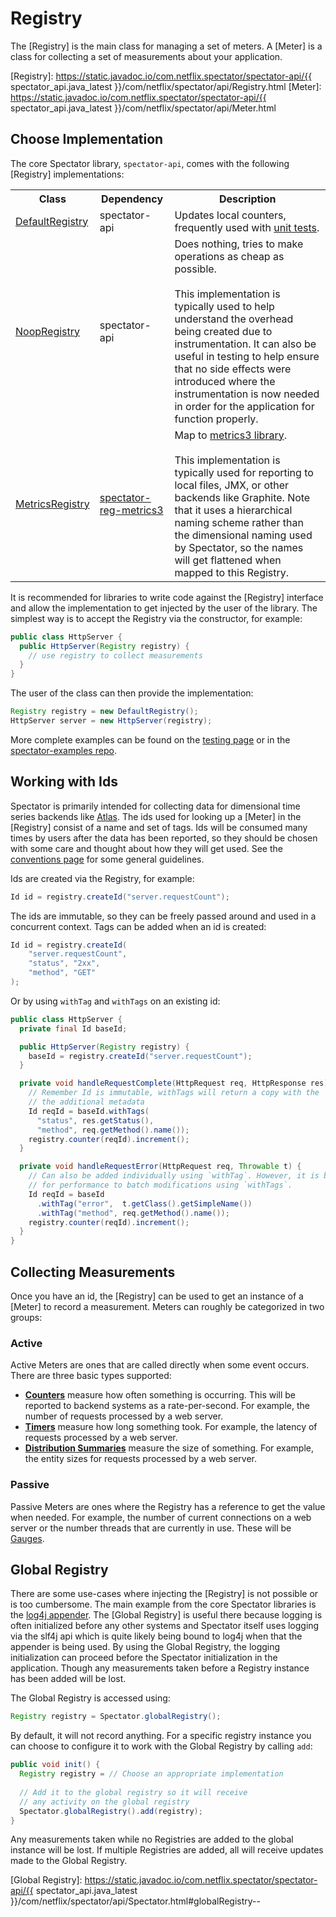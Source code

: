 # Registry

The [Registry] is the main class for managing a set of meters. A [Meter] is a class for collecting
a set of measurements about your application.

[Registry]: https://static.javadoc.io/com.netflix.spectator/spectator-api/{{ spectator_api.java_latest }}/com/netflix/spectator/api/Registry.html
[Meter]: https://static.javadoc.io/com.netflix.spectator/spectator-api/{{ spectator_api.java_latest }}/com/netflix/spectator/api/Meter.html

## Choose Implementation

The core Spectator library, `spectator-api`, comes with the following [Registry] implementations:

<table>
    <tr>
        <th>Class
        <th>Dependency
        <th>Description
    <tr>
        <td><a href="https://static.javadoc.io/com.netflix.spectator/spectator-api/{{ spectator_api.java_latest }}/com/netflix/spectator/api/DefaultRegistry.html">DefaultRegistry</a>
        <td>spectator-api
        <td>
        Updates local counters, frequently used with <a href="../../testing">unit tests</a>.
    <tr>
        <td><a href="https://static.javadoc.io/com.netflix.spectator/spectator-api/{{ spectator_api.java_latest }}/com/netflix/spectator/api/NoopRegistry.html">NoopRegistry</a>
        <td>spectator-api
        <td>
        Does nothing, tries to make operations as cheap as possible.
        <br><br>
        This implementation is typically used to help understand the overhead being created
        due to instrumentation. It can also be useful in testing to help ensure that no side
        effects were introduced where the instrumentation is now needed in order for the
        application for function properly.
    <tr>
        <td><a href="https://static.javadoc.io/com.netflix.spectator/spectator-api/{{ spectator_api.java_latest }}/com/netflix/spectator/metrics3/MetricsRegistry.html">MetricsRegistry</a>
        <td><a href="../metrics3">spectator-reg-metrics3</a>
        <td>
        Map to <a href="http://metrics.dropwizard.io/3.1.0/">metrics3 library</a>.
        <br><br>
        This implementation is typically used for reporting to local files, JMX, or other
        backends like Graphite. Note that it uses a hierarchical naming scheme rather
        than the dimensional naming used by Spectator, so the names will get flattened
        when mapped to this Registry.
</table>

It is recommended for libraries to write code against the [Registry] interface and allow the
implementation to get injected by the user of the library. The simplest way is to accept the
Registry via the constructor, for example:

```java
public class HttpServer {
  public HttpServer(Registry registry) {
    // use registry to collect measurements
  }
}
```

The user of the class can then provide the implementation:

```java
Registry registry = new DefaultRegistry();
HttpServer server = new HttpServer(registry);
```

More complete examples can be found on the [testing page](../testing.md) or in the
[spectator-examples repo](https://github.com/brharrington/spectator-examples).

## Working with Ids

Spectator is primarily intended for collecting data for dimensional time series backends like
[Atlas](https://github.com/Netflix/atlas). The ids used for looking up a [Meter] in the [Registry]
consist of a name and set of tags. Ids will be consumed many times by users after the data has
been reported, so they should be chosen with some care and thought about how they will get used.
See the [conventions page](../../../core/naming.md) for some general guidelines.

Ids are created via the Registry, for example:

```java
Id id = registry.createId("server.requestCount");
```

The ids are immutable, so they can be freely passed around and used in a concurrent context.
Tags can be added when an id is created:

```java
Id id = registry.createId(
    "server.requestCount",
    "status", "2xx",
    "method", "GET"
);
```

Or by using `withTag` and `withTags` on an existing id:

```java
public class HttpServer {
  private final Id baseId;

  public HttpServer(Registry registry) {
    baseId = registry.createId("server.requestCount");
  }

  private void handleRequestComplete(HttpRequest req, HttpResponse res) {
    // Remember Id is immutable, withTags will return a copy with the
    // the additional metadata
    Id reqId = baseId.withTags(
      "status", res.getStatus(),
      "method", req.getMethod().name());
    registry.counter(reqId).increment();
  }

  private void handleRequestError(HttpRequest req, Throwable t) {
    // Can also be added individually using `withTag`. However, it is better
    // for performance to batch modifications using `withTags`.
    Id reqId = baseId
      .withTag("error",  t.getClass().getSimpleName())
      .withTag("method", req.getMethod().name());
    registry.counter(reqId).increment();
  }
}
```

## Collecting Measurements

Once you have an id, the [Registry] can be used to get an instance of a [Meter] to record a
measurement. Meters can roughly be categorized in two groups:

### Active

Active Meters are ones that are called directly when some event occurs. There are three basic
types supported:

* **[Counters](../../../core/meters/counter.md)** measure how often something is occurring. This
will be reported to backend systems as a rate-per-second. For example, the number of requests
processed by a web server.
* **[Timers](../../../core/meters/timer.md)** measure how long something took. For example,
the latency of requests processed by a web server.
* **[Distribution Summaries](../../../core/meters/dist-summary.md)** measure the size of
something. For example, the entity sizes for requests processed by a web server.

### Passive

Passive Meters are ones where the Registry has a reference to get the value when needed. For
example, the number of current connections on a web server or the number threads that are
currently in use. These will be [Gauges](../../../core/meters/gauge.md).

## Global Registry

There are some use-cases where injecting the [Registry] is not possible or is too cumbersome. The
main example from the core Spectator libraries is the [log4j appender](../ext/log4j2.md). The
[Global Registry] is useful there because logging is often initialized before any other systems
and Spectator itself uses logging via the slf4j api which is quite likely being bound to log4j
when that the appender is being used. By using the Global Registry, the logging initialization
can proceed before the Spectator initialization in the application. Though any measurements
taken before a Registry instance has been added will be lost.

The Global Registry is accessed using:

```java
Registry registry = Spectator.globalRegistry();
```

By default, it will not record anything. For a specific registry instance you can choose to
configure it to work with the Global Registry by calling `add`:

```java
public void init() {
  Registry registry = // Choose an appropriate implementation
  
  // Add it to the global registry so it will receive
  // any activity on the global registry
  Spectator.globalRegistry().add(registry);
}
```

Any measurements taken while no Registries are added to the global instance will be lost. If
multiple Registries are added, all will receive updates made to the Global Registry.

[Global Registry]: https://static.javadoc.io/com.netflix.spectator/spectator-api/{{ spectator_api.java_latest }}/com/netflix/spectator/api/Spectator.html#globalRegistry--
